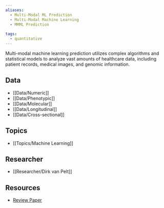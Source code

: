 ```yaml
---
aliases:
  - Multi-Modal ML Prediction
  - Multi-Modal Machine Learning
  - MMML Prediction
 
tags:
  - quantitative 
---
```


Multi-modal machine learning prediction utilizes complex algorithms and statistical models to analyze vast amounts of healthcare data, including patient records, medical images, and genomic information.

## Data

 - [[Data/Numeric]]
 - [[Data/Phenotypic]]
 - [[Data/Molecular]]
 - [[Data/Longitudinal]]
 - [[Data/Cross-sectional]]


## Topics

  - [[Topics/Machine Learning]]

## Researcher

  - [[Researcher/Dirk van Pelt]]

## Resources

  - [Review Paper](https://jamanetwork.com/journals/jamapsychiatry/article-abstract/2773732)
